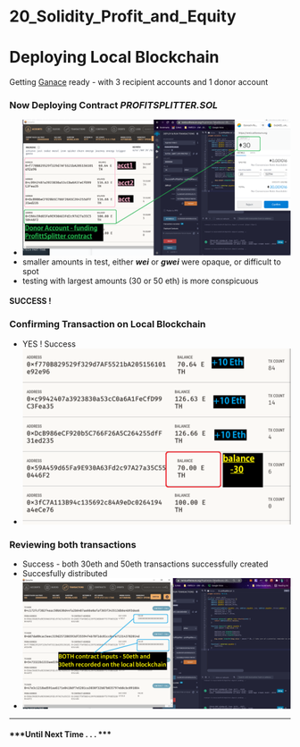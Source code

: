 # 20_Solidity_Profit_and_Equity

# Deploying Local Blockchain 

Getting <u>Ganace</u> ready - with 3 recipient accounts and 1 donor account 

### Now Deploying Contract ***PROFITSPLITTER.SOL***
* ![SettingUp](images/a_deposit_30_ETH.png)
* smaller amounts in test, either ***wei*** or ***gwei*** were opaque, or difficult to spot 
* testing with largest amounts (30 or 50 eth) is more conspicuous 

#### SUCCESS !

### Confirming Transaction on Local Blockchain 
* YES ! Success 
* ![30eth](images/b_transaction_confirmed.png)


### Reviewing both transactions 
* Success - both 30eth and 50eth transactions successfully created 
* Succesfully distributed
* ![distribution](images/c_ganache.png)


---

#### ***Until Next Time . . . ***
